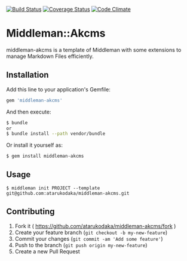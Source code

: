 [![Build Status](https://travis-ci.org/atarukodaka/middleman-akcms.svg?branch=master)](https://travis-ci.org/atarukodaka/middleman-akcms)
[![Coverage Status](https://coveralls.io/repos/atarukodaka/middleman-akcms/badge.svg?branch=master)](https://coveralls.io/r/atarukodaka/middleman-akcms?branch=master)
[![Code Climate](https://codeclimate.com/github/atarukodaka/middleman-akcms/badges/gpa.svg)](https://codeclimate.com/github/atarukodaka/middleman-akcms)



# Middleman::Akcms

middleman-akcms is a template of Middleman with some extensions to manage Markdown Files efficiently.

## Installation

Add this line to your application's Gemfile:

```ruby
gem 'middleman-akcms'
```

And then execute:

```sh
$ bundle
or
$ bundle install --path vendor/bundle
```

Or install it yourself as:

```
$ gem install middleman-akcms
```

## Usage

```
$ middleman init PROJECT --template git@github.com:atarukodaka/middleman-akcms.git
```

## Contributing

1. Fork it ( https://github.com/atarukodaka/middleman-akcms/fork )
2. Create your feature branch (`git checkout -b my-new-feature`)
3. Commit your changes (`git commit -am 'Add some feature'`)
4. Push to the branch (`git push origin my-new-feature`)
5. Create a new Pull Request

